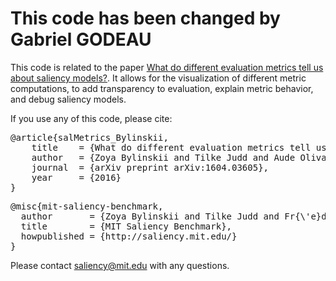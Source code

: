 # This code has been changed by Gabriel GODEAU
This code is related to the paper [What do different evaluation metrics tell us about saliency models?](http://arxiv.org/abs/1604.03605). It allows for the visualization of different metric computations, to add transparency to evaluation, explain metric behavior, and debug saliency models.

If you use any of this code, please cite: 

<pre>
@article{salMetrics_Bylinskii,
    title    = {What do different evaluation metrics tell us about saliency models?},
    author   = {Zoya Bylinskii and Tilke Judd and Aude Oliva and Antonio Torralba and Fr{\'e}do Durand},
    journal  = {arXiv preprint arXiv:1604.03605},
    year     = {2016}
}
</pre>

<pre>
@misc{mit-saliency-benchmark,
  author       = {Zoya Bylinskii and Tilke Judd and Fr{\'e}do Durand and Aude Oliva and Antonio Torralba},
  title        = {MIT Saliency Benchmark},
  howpublished = {http://saliency.mit.edu/}
}
</pre>

Please contact saliency@mit.edu with any questions.
 
